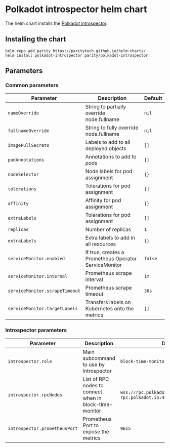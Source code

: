 # Polkadot introspector helm chart

The helm chart installs the [Polkadot introspector](https://github.com/paritytech/polkadot-introspector).

## Installing the chart

```console
helm repo add parity https://paritytech.github.io/helm-charts/
helm install polkadot-introspector parity/polkadot-introspector 
```

## Parameters

### Common parameters

| Parameter           | Description                                                                | Default                        |
|---------------------|----------------------------------------------------------------------------|--------------------------------|
| `nameOverride`                     | String to partially override node.fullname                  | `nil`                          |
| `fullnameOverride`                 | String to fully override node.fullname                      | `nil`                          |
| `imagePullSecrets`                 | Labels to add to all deployed objects                       | `[]`                           |
| `podAnnotations`                   | Annotations to add to pods                                  | `{}`                           |  
| `nodeSelector`                     | Node labels for pod assignment                              | `{}`                           |  
| `tolerations`                      | Tolerations for pod assignment                              | `[]`                           |  
| `affinity`                         | Affinity for pod assignment                                 | `{}`                           |  
| `extraLabels`                      | Tolerations for pod assignment                              | `[]`                           |  
| `replicas`                         | Number of replicas                                          | `1`                            |
| `extraLabels   `                   | Extra labels to add in all resources                        | `{}`                           |                
| `serviceMonitor.enabled`           | If true, creates a Prometheus Operator ServiceMonitor       | `false`                        | 
| `serviceMonitor.internal`          | Prometheus scrape interval                                  | `1m`                           |                                                                                                 
| `serviceMonitor.scrapeTimeout`     | Prometheus scrape timeout                                   | `30s`                          |
| `serviceMonitor.targetLabels`      | Transfers labels on Kubernetes  onto the  metrics           | `[]`                           |

### Introspector parameters

| Parameter                     | Description                                              | Default                                                            |
|-------------------------------|----------------------------------------------------------|--------------------------------------------------------------------|
| `introspector.role`           | Main subcommand to use by introspector                   | `block-time-monitor`                                               |
| `introspector.rpcNodes`       | List of RPC nodes to connect when in block-time-monitor  | `wss://rpc.polkadot.io:443,wss://kusama-rpc.polkadot.io:443`       |
| `introspector.prometheusPort` | Prometheus Port to expose the metrics                    | `9615`                                                             |